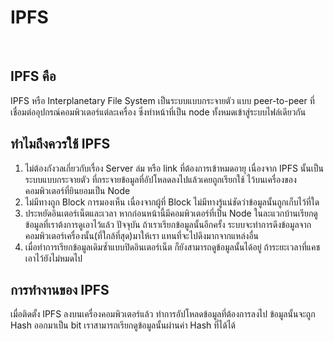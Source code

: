 # IPFS
<br>


## IPFS คือ

IPFS หรือ Interplanetary File System เป็นระบบแบบกระจายตัว แบบ peer-to-peer 
ที่เชื่อมต่ออุปกรณ์คอมพิวเตอร์แต่ละเครื่อง ซึ่งทำหน้าที่เป็น node ทั้งหมดเข้าสู่ระบบไฟล์เดียวกัน


## ทำไมถึงควรใช้ IPFS
1. ไม่ต้องกังวลเกี่ยวกับเรื่อง Server ล่ม หรือ link ที่ต้องการเข้าหมดอายุ เนื่องจาก IPFS นั้นเป็นระบบแบบกระจายตัว ที่กระจายข้อมูลที่อัปโหลดลงไปแล้วเคยถูกเรียกใช้ ไว้บนเครื่องของคอมพิวเตอร์ที่ยินยอมเป็น Node
2. ไม่มีทางถูก Block การมองเห็น เนื่องจากผู้ที่ Block ไม่มีทางรู้แน่ชัดว่าข้อมูลนั้นถูกเก็บไว้ที่ใด
3. ประหยัดอินเตอร์เน็ตและเวลา หากก่อนหน้านี้มีคอมพิวเตอร์ที่เป็น Node ในละแวกบ้านเรียกดูข้อมูลที่เราต้งการดูเอาไว้แล้ว ปัจจุบัน ถ้าเราเรียกข้อมูลนั้นอีกครั้ง ระบบจะทำการดึงข้อมูลจากคอมพิวเตอร์เครื่องนั้น(ที่ใกล้ที่สุด)มาให้เรา แทนที่จะไปดึงมากจากแหล่งอื่น 
4. เมื่อทำการเรียกข้อมูลเดิมซ้ำแบบปิดอินเตอร์เน็ต ก็ยังสามารถดูข้อมูลนั้นได้อยู่ ถ้าระยะเวลาที่แคชเอาไว้ยังไม่หมดไป

## การทำงานของ IPFS

เมื่อติดตั้ง IPFS ลงบนเครื่องคอมพิวเตอร์แล้ว ทำการอัปโหลดข้อมูลที่ต้องการลงไป ข้อมูลนั้นจะถูก Hash ออกมาเป็น bit เราสามารถเรียกดูข้อมูลนั้นผ่านค่า Hash ที่ได้ได้
